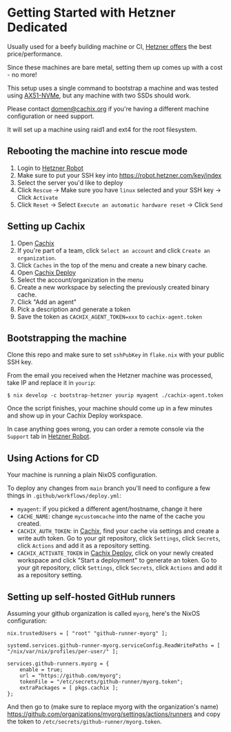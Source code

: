 # Getting Started with Hetzner Dedicated

Usually used for a beefy building machine or CI, [Hetzner offers](https://www.hetzner.com/dedicated-rootserver/matrix-ax)
the best price/performance.

Since these machines are bare metal, setting them up comes up with a cost - no more!

This setup uses a single command to bootstrap a machine and was tested using
[AX51-NVMe](https://www.hetzner.com/dedicated-rootserver/ax51-nvme),
but any machine with two SSDs should work. 

Please contact [domen@cachix.org](mailto:domen@cachix.org) if you're having a different machine configuration or need support.

It will set up a machine using raid1 and ext4 for the root filesystem.

## Rebooting the machine into rescue mode

1. Login to [Hetzner Robot](https://robot.hetzner.com/server)
2. Make sure to put your SSH key into https://robot.hetzner.com/key/index
3. Select the server you'd like to deploy
4. Click `Rescue` -> Make sure you have `linux` selected and your SSH key -> Click `Activate`
5. Click `Reset` -> Select `Execute an automatic hardware reset` -> Click `Send`

## Setting up Cachix 

1. Open [Cachix](https://app.cachix.org/) 
2. If you're part of a team, click `Select an account` and click `Create an organization`.
3. Click `Caches` in the top of the menu and create a new binary cache.
1. Open [Cachix Deploy](https://app.cachix.org/deploy)
2. Select the account/organization in the menu
3. Create a new workspace by selecting the previously created binary cache.
4. Click "Add an agent"
5. Pick a description and generate a token
6. Save the token as `CACHIX_AGENT_TOKEN=xxx` to `cachix-agent.token`

## Bootstrapping the machine

Clone this repo and make sure to set `sshPubKey` in `flake.nix` with your public SSH key.

From the email you received when the Hetzner machine was processed, take IP and replace it in `yourip`:

```shell-session
$ nix develop -c bootstrap-hetzner yourip myagent ./cachix-agent.token
```

Once the script finishes, your machine should come up in a few minutes and show up in your Cachix Deploy workspace.

In case anything goes wrong, you can order a remote console via the `Support` tab in [Hetzner Robot](https://robot.hetzner.com/server).

## Using Actions for CD

Your machine is running a plain NixOS configuration.

To deploy any changes from `main` branch you'll need to configure a few things in `.github/workflows/deploy.yml`:

- `myagent`: if you picked a different agent/hostname, change it here
- `CACHE_NAME`: change `mycustomcache` into the name of the cache you created.
- `CACHIX_AUTH_TOKEN`: in [Cachix](https://app.cachix.org/), find your cache via settings and create a write auth token. Go to your git repository, click `Settings`, click `Secrets`, click `Actions` and add it as a repository setting.
- `CACHIX_ACTIVATE_TOKEN` in [Cachix Deploy](https://app.cachix.org/deploy), click on your newly created workspace and click "Start a deployment" to generate an token. Go to your git repository, click `Settings`, click `Secrets`, click `Actions` and add it as a repository setting.

## Setting up self-hosted GitHub runners

Assuming your github organization is called `myorg`, here's the NixOS configuration:

```
nix.trustedUsers = [ "root" "github-runner-myorg" ];

systemd.services.github-runner-myorg.serviceConfig.ReadWritePaths = [ "/nix/var/nix/profiles/per-user/" ];

services.github-runners.myorg = {
    enable = true;
    url = "https://github.com/myorg";
    tokenFile = "/etc/secrets/github-runner/myorg.token";
    extraPackages = [ pkgs.cachix ];
};
```

And then go to (make sure to replace myorg with the organization's name) https://github.com/organizations/myorg/settings/actions/runners and copy the token to `/etc/secrets/github-runner/myorg.token`.
